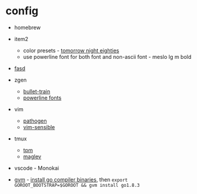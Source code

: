 # config

* homebrew
* item2
	* color presets - [tomorrow night eighties](https://github.com/chriskempson/tomorrow-theme/tree/master/iTerm2)
	* use powerline font for both font and non-ascii font - meslo lg m bold
* [fasd](https://github.com/clvv/fasd)
* zgen
	*  [bullet-train](https://github.com/caiogondim/bullet-train.zsh)
	*  [powerline fonts](https://github.com/powerline/fonts)
* vim
	*  [pathogen](https://github.com/tpope/vim-pathogen)
	*  [vim-sensible](https://github.com/tpope/vim-sensible)
* tmux 
	* [tpm](https://github.com/tmux-plugins/tpm)
	* [maglev](https://github.com/caiogondim/maglev)

* vscode - Monokai

* [gvm](https://github.com/moovweb/gvm) - [install go compiler binaries](https://golang.org/doc/install/source), then `export GOROOT_BOOTSTRAP=$GOROOT && gvm install go1.8.3`
